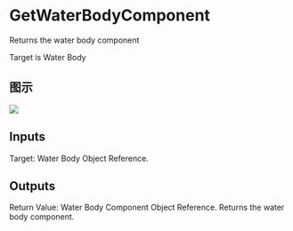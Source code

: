 # GetWaterBodyComponent

Returns the water body component

Target is Water Body

## 图示

![]($-20221218-21322177.png)

## Inputs

Target: Water Body Object Reference.  

## Outputs

Return Value: Water Body Component Object Reference. Returns the water body component.

